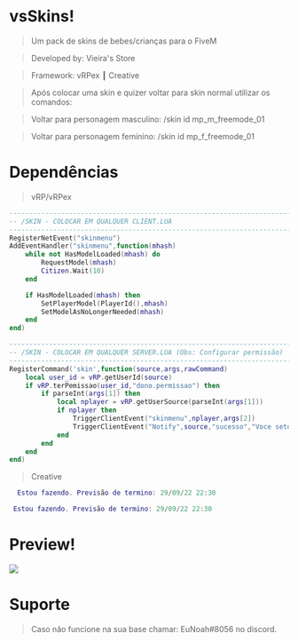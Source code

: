 # vsSkins!

> Um pack de skins de bebes/crianças para o FiveM

> Developed by: Vieira's Store

> Framework: vRPex ┃ Creative


> Após colocar uma skin e quizer voltar para skin normal utilizar os comandos:

> Voltar para personagem masculino: /skin id mp_m_freemode_01

> Voltar para personagem feminino: /skin id mp_f_freemode_01

# Dependências

> vRP/vRPex

```lua
-------------------------------------------------------------------------
-- /SKIN - COLOCAR EM QUALQUER CLIENT.LUA
-------------------------------------------------------------------------
RegisterNetEvent("skinmenu")
AddEventHandler("skinmenu",function(mhash)
    while not HasModelLoaded(mhash) do
        RequestModel(mhash)
        Citizen.Wait(10)
    end

    if HasModelLoaded(mhash) then
        SetPlayerModel(PlayerId(),mhash)
        SetModelAsNoLongerNeeded(mhash)
    end
end)
```


```lua
-------------------------------------------------------------------------
-- /SKIN - COLOCAR EM QUALQUER SERVER.LUA (Obs: Configurar permissão)
-------------------------------------------------------------------------
RegisterCommand('skin',function(source,args,rawCommand)
    local user_id = vRP.getUserId(source)
    if vRP.terPemissao(user_id,"dono.permissao") then
        if parseInt(args[1]) then
            local nplayer = vRP.getUserSource(parseInt(args[1]))
            if nplayer then
                TriggerClientEvent("skinmenu",nplayer,args[2])
                TriggerClientEvent("Notify",source,"sucesso","Voce setou a skin <b>"..args[2].."</b> no passaporte <b>"..parseInt(args[1]).."</b>.")
            end
        end
    end
end)
```

> Creative

```lua
  Estou fazendo. Previsão de termino: 29/09/22 22:30
```


```lua
 Estou fazendo. Previsão de termino: 29/09/22 22:30
```

# Preview!

<a href="https://www.youtube.com/watch?v=UdtGxifTXbU&t=42s" target="blank">
      <img align="center" src="https://cdn.discordapp.com/attachments/1025184841370714183/1025205129101717565/unknown.png"/>
</a>

# Suporte

> Caso não funcione na sua base chamar: EuNoah#8056 no discord.
